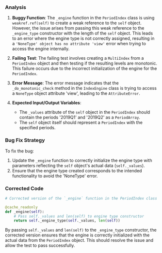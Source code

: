 ### Analysis
1. **Buggy Function**: The `_engine` function in the `PeriodIndex` class is using `weakref.ref(self)` to create a weak reference to the `self` object. However, the issue arises from passing this weak reference to the `_engine_type` constructor with the length of the `self` object. This leads to an error where the engine type is not correctly assigned, resulting in a `'NoneType' object has no attribute 'view'` error when trying to access the engine internally.
   
2. **Failing Test**: The failing test involves creating a `MultiIndex` from a `PeriodIndex` object and then testing if the resulting levels are monotonic. This failure occurs due to the incorrect initialization of the engine for the `PeriodIndex`.
   
3. **Error Message**: The error message indicates that the `_do_monotonic_check` method in the `IndexEngine` class is trying to access a `NoneType` object attribute 'view', leading to the `AttributeError`.
   
4. **Expected Input/Output Variables**:
   - The `_values` attribute of the `self` object in the `PeriodIndex` should contain the periods '2019Q1' and '2019Q2' as a `PeriodArray`.
   - The `self` object itself should represent a `PeriodIndex` with the specified periods.
   
### Bug Fix Strategy
To fix the bug:
1. Update the `_engine` function to correctly initialize the engine type with parameters reflecting the `self` object's actual data (`self._values`).
2. Ensure that the engine type created corresponds to the intended functionality to avoid the 'NoneType' error.

### Corrected Code
```python
# Corrected version of the `_engine` function in the PeriodIndex class

@cache_readonly
def _engine(self):
    # Pass self._values and len(self) to engine type constructor
    return self._engine_type(self._values, len(self))
``` 

By passing `self._values` and `len(self)` to the `_engine_type` constructor, the corrected version ensures that the engine is correctly initialized with the actual data from the `PeriodIndex` object. This should resolve the issue and allow the test to pass successfully.